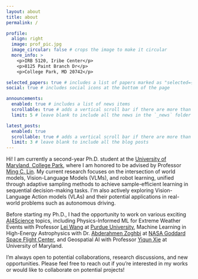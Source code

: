 ```yaml
---
layout: about
title: about
permalink: /

profile:
  align: right
  image: prof_pic.jpg
  image_circular: false # crops the image to make it circular
  more_info: >
    <p>IRB 5120, Iribe Center</p>
    <p>8125 Paint Branch Dr</p>
    <p>College Park, MD 20742</p>

selected_papers: true # includes a list of papers marked as "selected={true}"
social: true # includes social icons at the bottom of the page

announcements:
  enabled: true # includes a list of news items
  scrollable: true # adds a vertical scroll bar if there are more than 3 news items
  limit: 5 # leave blank to include all the news in the `_news` folder

latest_posts:
  enabled: true
  scrollable: true # adds a vertical scroll bar if there are more than 3 new posts items
  limit: 3 # leave blank to include all the blog posts
---
```


Hi! I am currently a second-year Ph.D. student at the <a href='https://umd.edu/'>University of Maryland, College Park</a>, where I am honored to be advised by Professor <a href='https://www.cs.umd.edu/~lin/'>Ming C. Lin</a>. My current research focuses on the intersection of world models, Vision-Language Models (VLMs), and robot learning, unified through adaptive sampling methods to achieve sample-efficient learning in sequential decision-making tasks. I'm also actively exploring Vision-Language Action models (VLAs) and their potential applications in real-world problems such as autonomous driving.

Before starting my Ph.D., I had the opportunity to work on various exciting <a href='https://ai4science.caltech.edu/'>AI4Science</a> topics, including Physics-Informed ML for Extreme Weather Events with Professor <a href='https://www.leiw.org/about'>Lei Wang</a> at <a href='https://www.purdue.edu/'>Purdue University</a>, Machine Learning in High-Energy Astrophysics with Dr. <a href='https://science.gsfc.nasa.gov/sci/bio/abderahmen.zoghbi'>Abderahmen Zoghbi</a> at <a href='https://www.nasa.gov/goddard/'>NASA Goddard Space Flight Center</a>, and Geospatial AI with Professor <a href='https://geog.umd.edu/facultyprofile/xie/yiqun'>Yiqun Xie</a> at University of Maryland.

I’m always open to potential collaborations, research discussions, and new opportunities. Please feel free to reach out if you’re interested in my works or would like to collaborate on potential projects!
